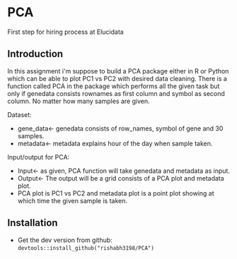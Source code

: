 # PCA
First step for hiring process at Elucidata

## Introduction
In this assignment i'm suppose to build a PCA package either in R or Python which can be able to plot PC1 vs PC2 with desired data cleaning. 
There is a function called PCA in the package which performs all the given task but only if genedata consists rownames as first column
and symbol as second column. No matter how many samples are given.

Dataset:
* gene_data<- genedata consists of row_names, symbol of gene and 30 samples.
* metadata<- metadata explains hour of the day when sample taken.

Input/output for PCA:
* Input<- as given, PCA function will take genedata and metadata as input. 
* Output<- The output will be a grid consists of a PCA plot and metadata plot.
* PCA plot is PC1 vs PC2 and metadata plot is a point plot showing at which time the given sample is taken.

## Installation
* Get the dev version from github: `devtools::install_github("rishabh3198/PCA")`
